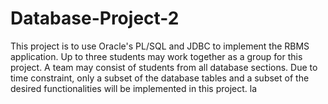 # Database-Project-2
This project is to use Oracle's PL/SQL and JDBC to implement the RBMS application. Up to three students may work together as a group for this project. A team may consist of students from all database sections. Due to time constraint, only a subset of the database tables and a subset of the desired functionalities will be implemented in this project.
la
